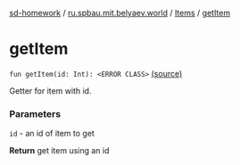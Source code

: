 [sd-homework](../../index.md) / [ru.spbau.mit.belyaev.world](../index.md) / [Items](index.md) / [getItem](.)

# getItem

`fun getItem(id: Int): <ERROR CLASS>` [(source)](https://github.com/StasBel/sd-homework/blob/Roguelike/src/main/kotlin/ru/spbau/mit/belyaev/world/Item.kt#L91)

Getter for item with id.

### Parameters

`id` - an id of item to get

**Return**
get item using an id

